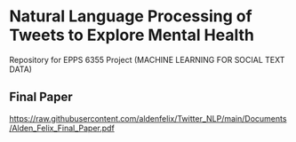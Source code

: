 # Natural Language Processing of Tweets to Explore Mental Health
Repository for EPPS 6355 Project (MACHINE LEARNING FOR SOCIAL TEXT DATA)

## Final Paper
https://raw.githubusercontent.com/aldenfelix/Twitter_NLP/main/Documents/Alden_Felix_Final_Paper.pdf
